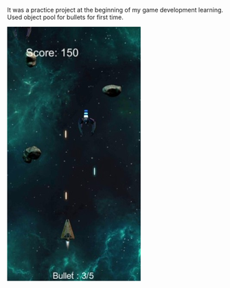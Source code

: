 It was a practice project at the beginning of my game development learning.
Used object pool for bullets for first time.

![Screenshot](./Screenshot/screen-01.jpg)
